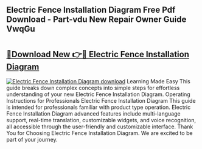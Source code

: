## Electric Fence Installation Diagram Free Pdf Download - Part-vdu New Repair Owner Guide VwqGu

# <h2><a href="http://dfngw9n.blite.top/?on=Electric+Fence+Installation+Diagram">🔗Download New 👉🔴 Electric Fence Installation Diagram</a></h2>

[![Electric Fence Installation Diagram download](https://i.imgur.com/lujVjoI.png)](http://dfngw9n.blite.top/?on=Electric+Fence+Installation+Diagram)
Learning Made Easy This guide breaks down complex concepts into simple steps for effortless understanding of your new Electric Fence Installation Diagram. Operating Instructions for Professionals Electric Fence Installation Diagram This guide is intended for professionals familiar with product type operation. Electric Fence Installation Diagram advanced features include multi-language support, real-time translation, customizable widgets, and voice recognition, all accessible through the user-friendly and customizable interface. Thank You for Choosing Electric Fence Installation Diagram. We are excited to be part of your journey.
